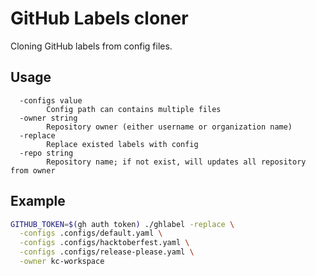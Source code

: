 # GitHub Labels cloner

Cloning GitHub labels from config files.

## Usage

```
  -configs value
    	Config path can contains multiple files
  -owner string
    	Repository owner (either username or organization name)
  -replace
    	Replace existed labels with config
  -repo string
    	Repository name; if not exist, will updates all repository from owner
```

## Example

```bash
GITHUB_TOKEN=$(gh auth token) ./ghlabel -replace \
  -configs .configs/default.yaml \
  -configs .configs/hacktoberfest.yaml \
  -configs .configs/release-please.yaml \
  -owner kc-workspace
```
